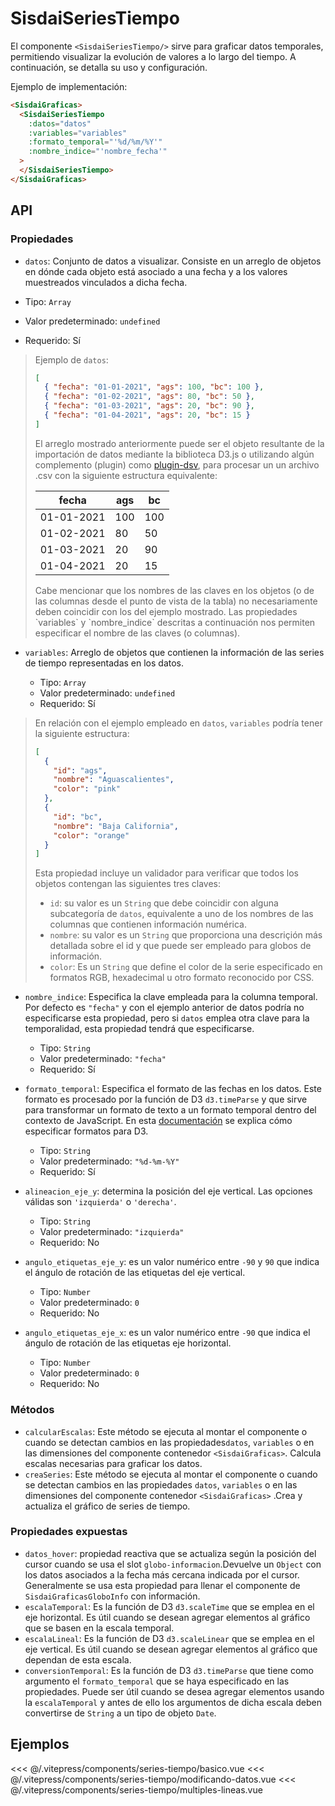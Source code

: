 <script setup>
    import Basico from "../../.vitepress/components/series-tiempo/basico.vue";
    import ModificandoDatos from "../../.vitepress/components/series-tiempo/modificando-datos.vue";
    import MultiplesLineas from "../../.vitepress/components/series-tiempo/multiples-lineas.vue";
</script>

# SisdaiSeriesTiempo

El componente `<SisdaiSeriesTiempo/>` sirve para graficar datos temporales, permitiendo visualizar la evolución de valores a lo largo del tiempo. A continuación, se detalla su uso y configuración.

Ejemplo de implementación:

```html
<SisdaiGraficas>
  <SisdaiSeriesTiempo
    :datos="datos"
    :variables="variables"
    :formato_temporal="'%d/%m/%Y'"
    :nombre_indice="'nombre_fecha'"
  >
  </SisdaiSeriesTiempo>
</SisdaiGraficas>
```

## API

### Propiedades

- `datos`: Conjunto de datos a visualizar. Consiste en un arreglo de objetos en dónde cada objeto está asociado a una fecha y a los valores muestreados vinculados a dicha fecha.

- Tipo: `Array`
- Valor predeterminado: `undefined`
- Requerido: Sí

> Ejemplo de `datos`:
>
> ```json
> [
>   { "fecha": "01-01-2021", "ags": 100, "bc": 100 },
>   { "fecha": "01-02-2021", "ags": 80, "bc": 50 },
>   { "fecha": "01-03-2021", "ags": 20, "bc": 90 },
>   { "fecha": "01-04-2021", "ags": 20, "bc": 15 }
> ]
> ```
>
> El arreglo mostrado anteriormente puede ser el objeto resultante de la importación de datos mediante la biblioteca D3.js o utilizando algún complemento (plugin) como [plugin-dsv](https://www.npmjs.com/package/@rollup/plugin-dsv), para procesar un un archivo .csv con la siguiente estructura equivalente:
>
> <table>
> <thead>
> <tr>
> <th>fecha</th>
> <th>ags</th>
> <th>bc</th>
> </tr>
> </thead>
> <tbody>
> <tr>
> <td>01-01-2021</td>
> <td>100</td>
> <td>100</td>
> </tr>
> <tr>
> <td>01-02-2021</td>
> <td>80</td>
> <td>50</td>
> </tr>
> <tr>
> <td>01-03-2021</td>
> <td>20</td>
> <td>90</td>
> </tr>
> <tr>
> <td>01-04-2021</td>
> <td>20</td>
> <td>15</td>
> </tr>
> </tbody>
> </table>
> Cabe mencionar que los nombres de las claves en los objetos (o de las columnas desde el punto de vista de la tabla) no necesariamente deben coincidir con los del ejemplo mostrado. Las propiedades  `variables` y `nombre_indice` descritas a continuación nos permiten especificar el nombre de las claves (o columnas).

- `variables`: Arreglo de objetos que contienen la información de las series de tiempo representadas en los datos.

  - Tipo: `Array`
  - Valor predeterminado: `undefined`
  - Requerido: Sí

> En relación con el ejemplo empleado en `datos`, `variables` podría tener la siguiente estructura:
>
> ```json
> [
>   {
>     "id": "ags",
>     "nombre": "Aguascalientes",
>     "color": "pink"
>   },
>   {
>     "id": "bc",
>     "nombre": "Baja California",
>     "color": "orange"
>   }
> ]
> ```
>
> Esta propiedad incluye un validador para verificar que todos los objetos contengan las siguientes tres claves:
>
> - `id`: su valor es un `String` que debe coincidir con alguna subcategoría de `datos`, equivalente a uno de los nombres de las columnas que contienen información numérica.
> - `nombre`: su valor es un `String` que proporciona una descriçión más detallada sobre el id y que puede ser empleado para globos de información.
> - `color`: Es un `String` que define el color de la serie especificado en formatos RGB, hexadecimal u otro formato reconocido por CSS.

- `nombre_indice`: Especifica la clave empleada para la columna temporal. Por defecto es `"fecha"` y con el ejemplo anterior de datos podría no especificarse esta propiedad, pero si `datos` emplea otra clave para la temporalidad, esta propiedad tendrá que especificarse.

  - Tipo: `String`
  - Valor predeterminado: `"fecha"`
  - Requerido: Sí

- `formato_temporal`: Especifica el formato de las fechas en los datos. Este formato es procesado por la función de D3 `d3.timeParse` y que sirve para transformar un formato de texto a un formato temporal dentro del contexto de JavaScript. En esta [documentación](https://d3-wiki.readthedocs.io/zh-cn/master/Time-Formatting/) se explica cómo especificar formatos para D3.
  - Tipo: `String`
  - Valor predeterminado: `"%d-%m-%Y"`
  - Requerido: Sí
- `alineacion_eje_y`: determina la posición del eje vertical. Las opciones válidas son `'izquierda'` o `'derecha'`.
  - Tipo: `String`
  - Valor predeterminado: `"izquierda"`
  - Requerido: No
- `angulo_etiquetas_eje_y`: es un valor numérico entre `-90` y `90` que indica el ángulo de rotación de las etiquetas del eje vertical.
  - Tipo: `Number`
  - Valor predeterminado: `0`
  - Requerido: No
- `angulo_etiquetas_eje_x`: es un valor numérico entre `-90` que indica el ángulo de rotación de las etiquetas eje horizontal.
  - Tipo: `Number`
  - Valor predeterminado: `0`
  - Requerido: No

### Métodos

- `calcularEscalas`: Este método se ejecuta al montar el componente o cuando se detectan cambios en las propiedades`datos`, `variables` o en las dimensiones del componente contenedor `<SisdaiGraficas>`. Calcula escalas necesarias para graficar los datos.
- `creaSeries`: Este método se ejecuta al montar el componente o cuando se detectan cambios en las propiedades `datos`, `variables` o en las dimensiones del componente contenedor `<SisdaiGraficas>` .Crea y actualiza el gráfico de series de tiempo.

### Propiedades expuestas

- `datos_hover`: propiedad reactiva que se actualiza según la posición del cursor cuando se usa el slot `globo-informacion`.Devuelve un `Object` con los datos asociados a la fecha más cercana indicada por el cursor. Generalmente se usa esta propiedad para llenar el componente de `SisdaiGraficasGloboInfo` con información.
- `escalaTemporal`: Es la función de D3 `d3.scaleTime` que se emplea en el eje horizontal. Es útil cuando se desean agregar elementos al gráfico que se basen en la escala temporal.
- `escalaLineal`: Es la función de D3 `d3.scaleLinear` que se emplea en el eje vertical. Es útil cuando se desean agregar elementos al gráfico que dependan de esta escala.
- `conversionTemporal`: Es la función de D3 `d3.timeParse` que tiene como argumento el `formato_temporal` que se haya especificado en las propiedades. Puede ser útil cuando se desea agregar elementos usando la `escalaTemporal` y antes de ello los argumentos de dicha escala deben convertirse de `String` a un tipo de objeto `Date`.

## Ejemplos

<Basico/>
<<< @/.vitepress/components/series-tiempo/basico.vue

<ModificandoDatos/>
<<< @/.vitepress/components/series-tiempo/modificando-datos.vue
<MultiplesLineas/>
<<< @/.vitepress/components/series-tiempo/multiples-lineas.vue
